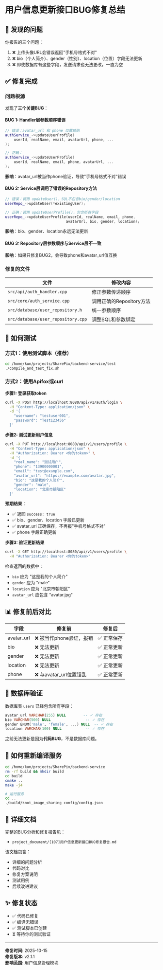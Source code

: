 # 用户信息更新接口BUG修复总结

## 🐛 发现的问题

你报告的三个问题：
1. ❌ 上传头像URL会错误返回"手机号格式不对"
2. ❌ bio（个人简介）、gender（性别）、location（位置）字段无法更新
3. ❌ 即使数据库有这些字段，发送请求也无法更改，一直为空

## ✅ 修复完成

### 问题根源

发现了**三个关键BUG**：

#### BUG 1: Handler层参数顺序错误
```cpp
// 错误：avatar_url 和 phone 位置颠倒
authService_->updateUserProfile(
    userId, realName, email, avatarUrl, phone, ...
);

// 正确：
authService_->updateUserProfile(
    userId, realName, email, phone, avatarUrl, ...
);
```
**影响**：avatar_url被当作phone验证，导致"手机号格式不对"错误

#### BUG 2: Service层调用了错误的Repository方法
```cpp
// 错误：调用 updateUser()，SQL不包含bio/gender/location
userRepo_->updateUser(*existingUser);

// 正确：调用 updateUserProfile()，包含所有字段
userRepo_->updateUserProfile(userId, realName, email, phone, 
                            avatarUrl, bio, gender, location);
```
**影响**：bio、gender、location永远无法更新

#### BUG 3: Repository层参数顺序与Service层不一致
**影响**：如果只修复BUG2，会导致phone和avatar_url值互换

### 修复的文件

| 文件 | 修改内容 |
|------|---------|
| `src/api/auth_handler.cpp` | 修正参数传递顺序 |
| `src/core/auth_service.cpp` | 调用正确的Repository方法 |
| `src/database/user_repository.h` | 统一参数顺序 |
| `src/database/user_repository.cpp` | 调整SQL和参数绑定 |

## 🧪 如何测试

### 方式1：使用测试脚本（推荐）

```bash
cd /home/kun/projects/SharePix/backend-service/test
./compile_and_test_fix.sh
```

### 方式2：使用Apifox或curl

**步骤1: 登录获取token**
```bash
curl -X POST http://localhost:8080/api/v1/auth/login \
  -H "Content-Type: application/json" \
  -d '{
    "username": "testuser001",
    "password": "Test123456"
  }'
```

**步骤2: 测试更新用户信息**
```bash
curl -X PUT http://localhost:8080/api/v1/users/profile \
  -H "Content-Type: application/json" \
  -H "Authorization: Bearer <你的token>" \
  -d '{
    "real_name": "测试用户",
    "phone": "13900000001",
    "email": "test@example.com",
    "avatar_url": "https://example.com/avatar.jpg",
    "bio": "这是我的个人简介",
    "gender": "male",
    "location": "北京市朝阳区"
  }'
```

**预期结果**：
- ✅ 返回 `success: true`
- ✅ bio、gender、location 字段已更新
- ✅ avatar_url 正确保存，不再报"手机号格式不对"
- ✅ phone 字段正确更新

**步骤3: 验证更新结果**
```bash
curl -X GET http://localhost:8080/api/v1/users/profile \
  -H "Authorization: Bearer <你的token>"
```

检查返回的数据中：
- `bio` 应为 "这是我的个人简介"
- `gender` 应为 "male"
- `location` 应为 "北京市朝阳区"
- `avatar_url` 应包含 "avatar.jpg"

## 📊 修复前后对比

| 字段 | 修复前 | 修复后 |
|-----|-------|-------|
| avatar_url | ❌ 被当作phone验证，报错 | ✅ 正常保存 |
| bio | ❌ 无法更新 | ✅ 正常更新 |
| gender | ❌ 无法更新 | ✅ 正常更新 |
| location | ❌ 无法更新 | ✅ 正常更新 |
| phone | ❌ 与avatar_url位置错乱 | ✅ 正常更新 |

## 📝 数据库验证

数据库表 `users` 已经包含所有字段：
```sql
avatar_url VARCHAR(255) NULL        -- ✓ 存在
bio VARCHAR(500) NULL                -- ✓ 存在
gender ENUM('male', 'female', ...) NULL  -- ✓ 存在
location VARCHAR(100) NULL           -- ✓ 存在
```

之前无法更新是因为**代码BUG**，不是数据库问题。

## 🔧 如何重新编译服务

```bash
cd /home/kun/projects/SharePix/backend-service
rm -rf build && mkdir build
cd build
cmake ..
make -j4

# 运行服务
cd ..
./build/knot_image_sharing config/config.json
```

## 📖 详细文档

完整的BUG分析和修复报告见：
- `project_document/[107]用户信息更新接口BUG修复报告.md`

该文档包含：
- 详细的问题分析
- 代码对比
- 修复方案说明
- 测试用例
- 后续改进建议

## ✨ 修复状态

- ✅ 代码已修复
- ✅ 编译无错误
- ✅ 测试脚本已创建
- ⏳ 等待你的测试验证

---

**修复时间**: 2025-10-15  
**修复版本**: v2.1.1  
**影响范围**: 用户信息管理模块


